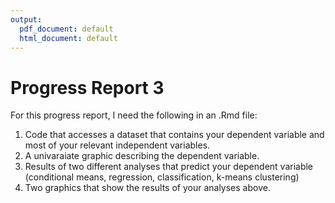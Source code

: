 ```yaml
---
output:
  pdf_document: default
  html_document: default
---
```

Progress Report 3
====================

For this progress report, I need the following in an .Rmd file:

1. Code that accesses a dataset that contains your dependent variable and most of your relevant independent variables. 
1. A univaraiate graphic describing the dependent variable.
1. Results of two different analyses that predict your dependent variable (conditional means, regression, classification, k-means clustering)
1. Two graphics that show the results of your analyses above. 

